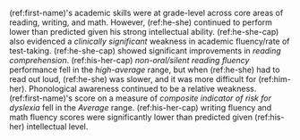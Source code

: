 (ref:first-name)'s academic skills were at grade-level across core areas of reading, writing, and math.
However, (ref:he-she) continued to perform lower than predicted given his strong intellectual ability.
(ref:he-she-cap) also evidenced a *clinically significant* weakness in academic fluency/rate of test-taking.
(ref:he-she-cap) showed significant improvements in *reading comprehension*.
(ref:his-her-cap) *non-oral/silent reading fluency* performance fell in the *high-average* range, but when (ref:he-she) had to read out loud, (ref:he-she) was slower, and it was more difficult for (ref:him-her).
Phonological awareness continued to be a relative weakness.
(ref:first-name)'s score on a measure of *composite indicator of risk for dyslexia* fell in the *Average* range.
(ref:his-her-cap) writing fluency and math fluency scores were significantly lower than predicted given (ref:his-her) intellectual level.
